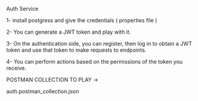 Auth Service

1- install postgress and give the credentials ( properties file )

2- You can generate a JWT token and play with it.

3- On the authentication side, you can register, then log in to obtain a JWT token and use that token to make requests to endpoints.

4- You can perform actions based on the permissions of the token you receive.



POSTMAN COLLECTION TO PLAY ->

auth.postman_collection.json
